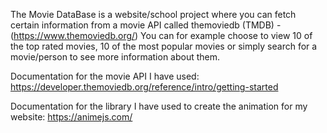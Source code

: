The Movie DataBase is a website/school project where you can fetch certain information from a movie API called themoviedb (TMDB) - (https://www.themoviedb.org/)
You can for example choose to view 10 of the top rated movies, 10 of the most popular movies or simply search for a movie/person to see more information about them.

Documentation for the movie API I have used:
https://developer.themoviedb.org/reference/intro/getting-started

Documentation for the library I have used to create the animation for my website:
https://animejs.com/
